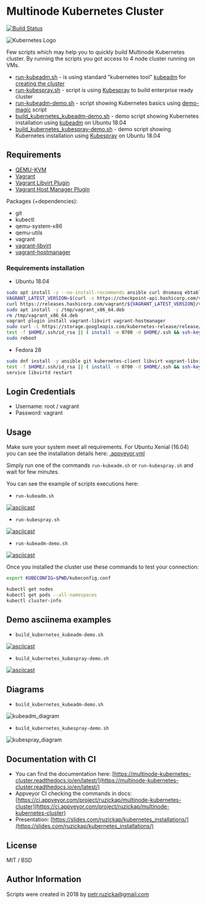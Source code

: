 # Multinode Kubernetes Cluster

[![Build Status](https://travis-ci.com/ruzickap/multinode_kubernetes_cluster.svg?branch=master)](https://travis-ci.com/ruzickap/multinode_kubernetes_cluster)

![Kubernetes Logo](https://upload.wikimedia.org/wikipedia/en/0/00/Kubernetes_%28container_engine%29.png)

Few scripts which may help you to quickly build Multinode Kubernetes cluster.
By running the scripts you got access to 4 node cluster running on VMs.

* [run-kubeadm.sh](run-kubeadm.sh) - is using standard "kubernetes tool" [kubeadm](https://github.com/kubernetes/kubeadm) for [creating the cluster](https://kubernetes.io/docs/setup/independent/create-cluster-kubeadm/)
* [run-kubespray.sh](run-kubespray.sh) - script is using [Kubespray](https://github.com/kubernetes-incubator/kubespray) to build enterprise ready cluster
* [run-kubeadm-demo.sh](run-kubeadm-demo.sh) - script showing Kubernetes basics using [demo-magic](https://github.com/paxtonhare/demo-magic) script
* [build_kubernetes_kubeadm-demo.sh](build_kubernetes_kubeadm-demo.sh) - demo script showing Kubernetes installation using [kubeadm](https://github.com/kubernetes/kubeadm) on Ubuntu 18.04
* [build_kubernetes_kubespray-demo.sh](build_kubernetes_kubespray-demo.sh) - demo script showing Kubernetes installation using [Kubespray](https://github.com/kubernetes-incubator/kubespray) on Ubuntu 18.04

## Requirements

* [QEMU-KVM](https://en.wikibooks.org/wiki/QEMU/Installing_QEMU)
* [Vagrant](https://www.vagrantup.com/downloads.html)
* [Vagrant Libvirt Plugin](https://github.com/pradels/vagrant-libvirt)
* [Vagrant Host Manager Plugin](https://github.com/devopsgroup-io/vagrant-hostmanager)

Packages (+dependencies):

* git
* kubectl
* qemu-system-x86
* qemu-utils
* vagrant
* [vagrant-libvirt](https://github.com/vagrant-libvirt/vagrant-libvirt)
* [vagrant-hostmanager](https://github.com/devopsgroup-io/vagrant-hostmanager)

### Requirements installation

* Ubuntu 18.04

```bash
sudo apt install -y --no-install-recommends ansible curl dnsmasq ebtables git gcc jq libc-dev libvirt-bin libvirt-dev pkg-config pv qemu-kvm qemu-utils
VAGRANT_LATEST_VERSION=$(curl -s https://checkpoint-api.hashicorp.com/v1/check/vagrant | jq -r -M '.current_version')
curl https://releases.hashicorp.com/vagrant/${VAGRANT_LATEST_VERSION}/vagrant_${VAGRANT_LATEST_VERSION}_x86_64.deb --output /tmp/vagrant_x86_64.deb
sudo apt install -y /tmp/vagrant_x86_64.deb
rm /tmp/vagrant_x86_64.deb
vagrant plugin install vagrant-libvirt vagrant-hostmanager
sudo curl -L https://storage.googleapis.com/kubernetes-release/release/$(curl -s https://storage.googleapis.com/kubernetes-release/release/stable.txt)/bin/linux/amd64/kubectl --output /usr/local/bin/kubectl && sudo chmod a+x /usr/local/bin/kubectl
test -f $HOME/.ssh/id_rsa || ( install -m 0700 -d $HOME/.ssh && ssh-keygen -b 2048 -t rsa -f $HOME/.ssh/id_rsa -q -N '' )
sudo reboot
```

* Fedora 28

```bash
sudo dnf install -y ansible git kubernetes-client libvirt vagrant-libvirt vagrant-hostmanager
test -f $HOME/.ssh/id_rsa || ( install -m 0700 -d $HOME/.ssh && ssh-keygen -b 2048 -t rsa -f $HOME/.ssh/id_rsa -q -N '' )
service libvirtd restart
```

## Login Credentials

* Username: root / vagrant
* Password: vagrant

## Usage

Make sure your system meet all requirements.
For Ubuntu Xenial (16.04) you can see the installation details here: [.appveyor.yml](https://github.com/ruzickap/multinode_kubernetes_cluster/blob/57872864d3ab3b23013baebf3ef7269a7dd078a1/.appveyor.yml)

Simply run one of the commands `run-kubeadm.sh` or `run-kubespray.sh` and wait for few minutes.

You can see the example of scripts executions here:

* `run-kubeadm.sh`

[![asciicast](https://asciinema.org/a/174963.png)](https://asciinema.org/a/174963)

* `run-kubespray.sh`

[![asciicast](https://asciinema.org/a/174965.png)](https://asciinema.org/a/174965)

* `run-kubeadm-demo.sh`

[![asciicast](https://asciinema.org/a/177189.png)](https://asciinema.org/a/177189)

Once you installed the cluster use these commands to test your connection:

```bash
export KUBECONFIG=$PWD/kubeconfig.conf

kubectl get nodes
kubectl get pods --all-namespaces
kubectl cluster-info
```

## Demo asciinema examples

* `build_kubernetes_kubeadm-demo.sh`

[![asciicast](https://asciinema.org/a/184410.png)](https://asciinema.org/a/184410)

* `build_kubernetes_kubespray-demo.sh`

[![asciicast](https://asciinema.org/a/184411.png)](https://asciinema.org/a/184411)

## Diagrams

* `build_kubernetes_kubeadm-demo.sh`

![kubeadm_diagram](images/kubeadm_diagram.png)

* `build_kubernetes_kubespray-demo.sh`

![kubespray_diagram](images/kubespray_diagram.png)

## Documentation with CI

* You can find the documentation here: [https://multinode-kubernetes-cluster.readthedocs.io/en/latest/](https://multinode-kubernetes-cluster.readthedocs.io/en/latest/)
* Appveyor CI checking the commands in docs: [https://ci.appveyor.com/project/ruzickap/multinode-kubernetes-cluster](https://ci.appveyor.com/project/ruzickap/multinode-kubernetes-cluster)
* Presentation: [https://slides.com/ruzickap/kubernetes_installations/](https://slides.com/ruzickap/kubernetes_installations/)

## License

MIT / BSD

## Author Information

Scripts were created in 2018 by <petr.ruzicka@gmail.com>
